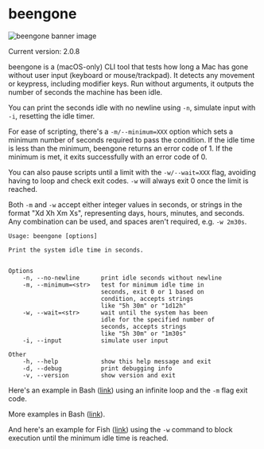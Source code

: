 # beengone


![beengone banner image](https://cdn3.brettterpstra.com/uploads/2024/12/beengone-header-rb.webp)


Current version: 2.0.8

beengone is a (macOS-only) CLI tool that tests how long a
Mac has gone without user input (keyboard or
mouse/trackpad). It detects any movement or keypress,
including modifier keys. Run without arguments, it outputs
the number of seconds the machine has been idle.

You can print the seconds idle with no newline using `-n`,
simulate input with `-i`, resetting the idle timer.

For ease of scripting, there's a `-m/--minimum=XXX` option
which sets a minimum number of seconds required to pass the
condition. If the idle time is less than the minimum,
beengone returns an error code of 1. If the minimum is met,
it exits successfully with an error code of 0.

You can also pause scripts until a limit with the
`-w/--wait=XXX` flag, avoiding having to loop and check exit
codes. `-w` will always exit 0 once the limit is reached.

Both `-m` and `-w` accept either integer values in seconds,
or strings in the format "Xd Xh Xm Xs", representing days,
hours, minutes, and seconds. Any combination can be used,
and spaces aren't required, e.g. `-w 2m30s`.

```console
Usage: beengone [options]

Print the system idle time in seconds.


Options
    -n, --no-newline      print idle seconds without newline
    -m, --minimum=<str>   test for minimum idle time in
                          seconds, exit 0 or 1 based on
                          condition, accepts strings
                          like "5h 30m" or "1d12h"
    -w, --wait=<str>      wait until the system has been
                          idle for the specified number of
                          seconds, accepts strings
                          like "5h 30m" or "1m30s"
    -i, --input           simulate user input

Other
    -h, --help            show this help message and exit
    -d, --debug           print debugging info
    -v, --version         show version and exit
```

Here's an example in Bash ([link](https://gist.github.com/ttscoff/57c9c73ac665f2074f649ff1fa205330)) using an infinite loop and the `-m`
flag exit code.



More examples in Bash ([link](https://gist.github.com/ttscoff/150950e0f7191c73cde0780321c7b589)).



And here's an example for Fish
([link](https://gist.github.com/ttscoff/8079c8776e8f5e1f32610ba5c4992a6c))
using the `-w` command to block execution until the minimum
idle time is reached.



